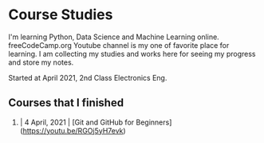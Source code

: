 # Course Studies

I'm learning Python, Data Science and Machine Learning online. 
freeCodeCamp.org Youtube channel is my one of favorite place for learning. 
I am collecting my studies and works here for seeing my progress and store my notes.

Started at April 2021, 2nd Class Electronics Eng.

## Courses that I finished

1. | 4 April, 2021 | [Git and GitHub for Beginners] (https://youtu.be/RGOj5yH7evk)
